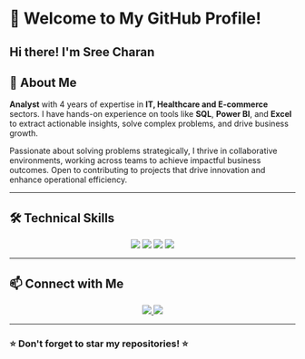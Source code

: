 
# 👋 Welcome to My GitHub Profile!

Hi there! I'm  Sree Charan
---

## 🚀 **About Me**

**Analyst** with 4 years of expertise in **IT, Healthcare and E-commerce** sectors. I have hands-on experience on tools like **SQL**, **Power BI**, and **Excel** to extract actionable insights, solve complex problems, and drive business growth.

Passionate about solving problems strategically, I thrive in collaborative environments, working across teams to achieve impactful business outcomes. Open to contributing to projects that drive innovation and enhance operational efficiency.

---

## 🛠️ **Technical Skills**
<p align="center">
  <img src="https://img.shields.io/badge/PowerBI-%23f2c811?style=for-the-badge&logo=powerbi&logoColor=white" />
  <img src="https://img.shields.io/badge/Excel-%23217346?style=for-the-badge&logo=microsoftexcel&logoColor=white" />
  <img src="https://img.shields.io/badge/MySQL-%234479A1?style=for-the-badge&logo=mysql&logoColor=white" />
  <img src="https://img.shields.io/badge/Jira-%230052CC?style=for-the-badge&logo=jira&logoColor=white" />
</p>

---

## 📫 **Connect with Me**
<p align="center">
  <a href="https://www.linkedin.com/in/your-profile/" target="_blank">
    <img src="https://img.shields.io/badge/LinkedIn-%230A66C2?style=for-the-badge&logo=linkedin&logoColor=white" />
  </a>
  <a href="mailto:your-email@example.com">
    <img src="https://img.shields.io/badge/Email-%23D14836?style=for-the-badge&logo=gmail&logoColor=white" />
  </a>
</p>

---

  <h3>⭐ Don't forget to star my repositories! ⭐</h3>
</div>

